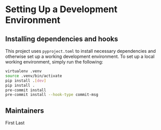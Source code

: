 
# Setting Up a Development Environment
## Installing dependencies and hooks
This project uses `pyproject.toml` to install necessary dependencies and otherwise set up a working development environment. To set up a local working environment, simply run the following:
```bash
virtualenv .venv
source .venv/bin/activate
pip install .[dev]
pip install .
pre-commit install
pre-commit install --hook-type commit-msg
```

## Maintainers

First Last
